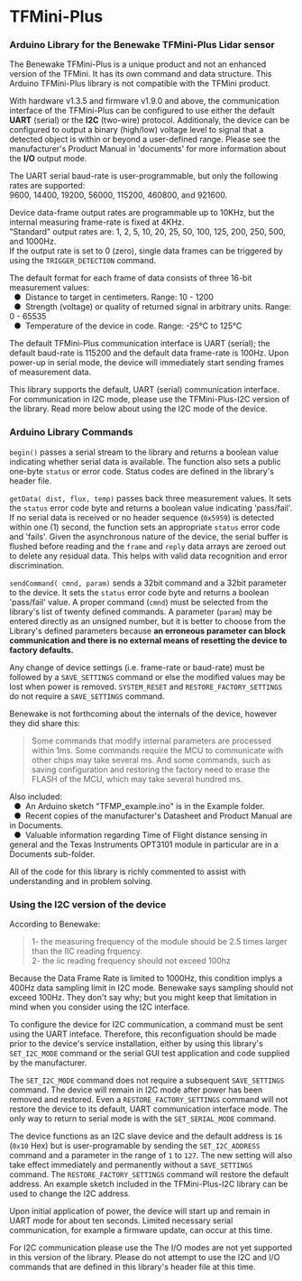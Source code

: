 # TFMini-Plus
### Arduino Library for the Benewake TFMini-Plus Lidar sensor

The Benewake TFMini-Plus is a unique product and not an enhanced version of the TFMini. It has its own command and data structure.  This Arduino TFMini-Plus library is not compatible with the TFMini product.

With hardware v1.3.5 and firmware v1.9.0 and above, the communication interface of the TFMini-Plus can be configured to use either the default **UART** (serial) or the **I2C** (two-wire) protocol.  Additionaly, the device can be configured to output a binary (high/low) voltage level to signal that a detected object is within or beyond a user-defined range.  Please see the manufacturer's Product Manual in 'documents' for more information about the **I/O** output mode.

The UART serial baud-rate is user-programmable, but only the following rates are supported:
</br>9600, 14400, 19200, 56000, 115200, 460800, and 921600.<br>

Device data-frame output rates are programmable up to 10KHz, but the internal measuring frame-rate is fixed at 4KHz.
<br />"Standard" output rates are: 1, 2, 5, 10, 20, 25, 50, 100, 125, 200, 250, 500, and 1000Hz.
<br />If the output rate is set to 0 (zero), single data frames can be triggered by using the `TRIGGER_DETECTION` command.

The default format for each frame of data consists of three 16-bit measurement values:
<br />&nbsp;&nbsp;&#9679;&nbsp;  Distance to target in centimeters. Range: 10 - 1200
<br />&nbsp;&nbsp;&#9679;&nbsp;  Strength (voltage) or quality of returned signal in arbitrary units. Range: 0 - 65535
<br />&nbsp;&nbsp;&#9679;&nbsp;  Temperature of the device in code. Range: -25°C to 125°C

The default TFMini-Plus communication interface is UART (serial); the default baud-rate is 115200 and the default data frame-rate is 100Hz.  Upon power-up in serial mode, the device will immediately start sending frames of measurement data.

This library supports the default, UART (serial) communication interface.  For communication in I2C mode, please use the TFMini-Plus-I2C version of the library.  Read more below about using the I2C mode of the device.

### Arduino Library Commands
`begin()` passes a serial stream to the library and returns a boolean value indicating whether serial data is available. The function also sets a public one-byte `status` or error code.  Status codes are defined in the library's header file.

`getData( dist, flux, temp)` passes back three measurement values.  It sets the `status` error code byte and returns a boolean value indicating 'pass/fail'.  If no serial data is received or no header sequence (`0x5959`) is detected within one (1) second, the function sets an appropriate `status` error code and 'fails'.  Given the asynchronous nature of the device, the serial buffer is flushed before reading and the `frame` and `reply` data arrays are zeroed out to delete any residual data.  This helps with valid data recognition and error discrimination.

`sendCommand( cmnd, param)` sends a 32bit command and a 32bit parameter to the device.  It sets the `status` error code byte and returns a boolean 'pass/fail' value.  A proper command (`cmnd`) must be selected from the library's list of twenty defined commands.  A parameter (`param`) may be entered directly as an unsigned number, but it is better to choose from the Library's defined parameters because **an erroneous parameter can block communication and there is no external means of resetting the device to factory defaults.**

Any change of device settings (i.e. frame-rate or baud-rate) must be followed by a `SAVE_SETTINGS` command or else the modified values may be lost when power is removed.  `SYSTEM_RESET` and `RESTORE_FACTORY_SETTINGS` do not require a `SAVE_SETTINGS` command.

Benewake is not forthcoming about the internals of the device, however they did share this:
>Some commands that modify internal parameters are processed within 1ms.  Some commands require the MCU to communicate with other chips may take several ms.  And some commands, such as saving configuration and restoring the factory need to erase the FLASH of the MCU, which may take several hundred ms.

Also included:
<br />&nbsp;&nbsp;&#9679;&nbsp; An Arduino sketch "TFMP_example.ino" is in the Example folder.
<br />&nbsp;&nbsp;&#9679;&nbsp; Recent copies of the manufacturer's Datasheet and Product Manual are in Documents.
<br />&nbsp;&nbsp;&#9679;&nbsp; Valuable information regarding Time of Flight distance sensing in general and the Texas   Instruments OPT3101 module in particular are in a Documents sub-folder.

All of the code for this library is richly commented to assist with understanding and in problem solving.

### Using the I2C version of the device
According to Benewake:
>1- the measuring frequency of the module should be 2.5 times larger than the IIC reading frquency.
<br />2- the iic reading frequency should not exceed 100hz<br />

Because the Data Frame Rate is limited to 1000Hz, this condition implys a 400Hz data sampling limit in I2C mode.  Benewake says sampling should not exceed 100Hz.  They don't say why; but you might keep that limitation in mind when you consider using the I2C interface.

To configure the device for I2C communication, a command must be sent using the UART inteface.  Therefore, this reconfiguation should be made prior to the device's service installation, either by using this library's `SET_I2C_MODE` command or the serial GUI test application and code supplied by the manufacturer.

The `SET_I2C_MODE` command does not require a subsequent `SAVE_SETTINGS` command.  The device will remain in I2C mode after power has been removed and restored.  Even a `RESTORE_FACTORY_SETTINGS` command will not restore the device to its default, UART communication interface mode.  The only way to return to serial mode is with the `SET_SERIAL_MODE` command.

The device functions as an I2C slave device and the default address is `16` (`0x10` Hex) but is user-programable by sending the `SET_I2C_ADDRESS` command and a parameter in the range of `1` to `127`.  The new setting will also take effect immediately and permanently without a `SAVE_SETTINGS` command.  The `RESTORE_FACTORY_SETTINGS` command will restore the default address.  An example sketch included in the TFMini-Plus-I2C library can be used to change the I2C address.

Upon initial application of power, the device will start up and remain in UART mode for about ten seconds.  Limited necessary serial communication, for example a firmware update, can occur at this time.

For I2C communication please use the 
The I/O modes are not yet supported in this version of the library.  Please do not attempt to use the I2C and I/O commands that are defined in this library's header file at this time.

